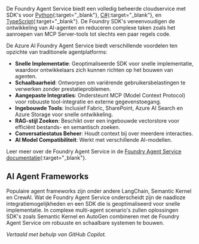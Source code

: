 De Foundry Agent Service biedt een volledig beheerde cloudservice met SDK's voor [Python](https://learn.microsoft.com/azure/ai-services/agents/quickstart?pivots=programming-language-python-azure){:target="_blank"}, [C#](https://learn.microsoft.com/azure/ai-services/agents/quickstart?pivots=programming-language-csharp){:target="_blank"}, en [TypeScript](https://learn.microsoft.com/azure/ai-foundry/agents/quickstart?pivots=programming-language-typescript){:target="_blank"}. De Foundry SDK's vereenvoudigen de ontwikkeling van AI-agenten en reduceren complexe taken zoals het aanroepen van MCP Server-tools tot slechts een paar regels code.

De Azure AI Foundry Agent Service biedt verschillende voordelen ten opzichte van traditionele agentplatforms:

- **Snelle Implementatie**: Geoptimaliseerde SDK voor snelle implementatie, waardoor ontwikkelaars zich kunnen richten op het bouwen van agenten.
- **Schaalbaarheid**: Ontworpen om variërende gebruikersbelastingen te verwerken zonder prestatieproblemen.
- **Aangepaste Integraties**: Ondersteunt MCP (Model Context Protocol) voor robuuste tool-integratie en externe gegevenstoegang.
- **Ingebouwde Tools**: Inclusief Fabric, SharePoint, Azure AI Search en Azure Storage voor snelle ontwikkeling.
- **RAG-stijl Zoeken**: Beschikt over een ingebouwde vectorstore voor efficiënt bestands- en semantisch zoeken.
- **Conversatiestatus Beheer**: Houdt context bij over meerdere interacties.
- **AI Model Compatibiliteit**: Werkt met verschillende AI-modellen.

Leer meer over de Foundry Agent Service in de [Foundry Agent Service documentatie](https://learn.microsoft.com/azure/ai-services/agents/overview){:target="_blank"}.

## AI Agent Frameworks

Populaire agent frameworks zijn onder andere LangChain, Semantic Kernel en CrewAI. Wat de Foundry Agent Service onderscheidt zijn de naadloze integratiemogelijkheden en een SDK die is geoptimaliseerd voor snelle implementatie. In complexe multi-agent scenario's zullen oplossingen SDK's zoals Semantic Kernel en AutoGen combineren met de Foundry Agent Service om robuuste en schaalbare systemen te bouwen.

*Vertaald met behulp van GitHub Copilot.*
